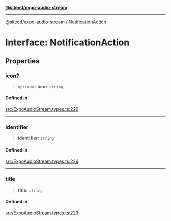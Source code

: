 [**@siteed/expo-audio-stream**](../README.md)

***

[@siteed/expo-audio-stream](../README.md) / NotificationAction

# Interface: NotificationAction

## Properties

### icon?

> `optional` **icon**: `string`

#### Defined in

[src/ExpoAudioStream.types.ts:229](https://github.com/deeeed/expo-audio-stream/blob/6633fec1624742d4a07d0c1c07e3d5128bbd199f/packages/expo-audio-stream/src/ExpoAudioStream.types.ts#L229)

***

### identifier

> **identifier**: `string`

#### Defined in

[src/ExpoAudioStream.types.ts:226](https://github.com/deeeed/expo-audio-stream/blob/6633fec1624742d4a07d0c1c07e3d5128bbd199f/packages/expo-audio-stream/src/ExpoAudioStream.types.ts#L226)

***

### title

> **title**: `string`

#### Defined in

[src/ExpoAudioStream.types.ts:223](https://github.com/deeeed/expo-audio-stream/blob/6633fec1624742d4a07d0c1c07e3d5128bbd199f/packages/expo-audio-stream/src/ExpoAudioStream.types.ts#L223)
